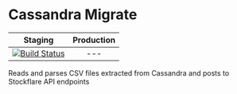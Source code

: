 # Cassandra Migrate

| Staging | Production |
|:-:|:-:|
| [![Build Status](http://drone.stocktio.com/api/badge/github.com/Stockflare/cassandra-migrate/status.svg?branch=master)](http://drone.stocktio.com/github.com/Stockflare/cassandra-migrate) | --- |

Reads and parses CSV files extracted from Cassandra and posts to Stockflare API endpoints
